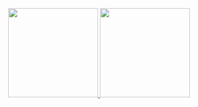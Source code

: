 <div align="center">
  <a href="https://github.com/lucasscardoso">
  <img height="180em" src="https://github-readme-stats.vercel.app/api?username=lucasscardoso&show_icons=true&theme=dracula&include_all_commits=true&count_private=true"/>
  <img height="180em" src="https://github-readme-stats.vercel.app/api/top-langs/?username=lucasscardoso&layout=compact&langs_count=7&theme=dracula"/>
</div>
